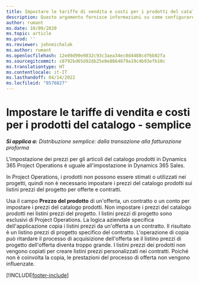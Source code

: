 ```yaml
---
title: Impostare le tariffe di vendita e costi per i prodotti del catalogo - semplice
description: Questo argomento fornisce informazioni su come configurare le tariffe di costo e vendita per le voci di un catalogo prodotti.
author: rumant
ms.date: 10/09/2020
ms.topic: article
ms.prod: ''
ms.reviewer: johnmichalak
ms.author: rumant
ms.openlocfilehash: 12e09d99e9832c93c3aea34ec0d4488cdf6b02fa
ms.sourcegitcommit: c0792bd65d92db25e0e8864879a19c4b93efb10c
ms.translationtype: HT
ms.contentlocale: it-IT
ms.lasthandoff: 04/14/2022
ms.locfileid: "8576827"
---
```

# <a name="set-up-cost-and-sales-rates-for-catalog-products---lite"></a>Impostare le tariffe di vendita e costi per i prodotti del catalogo - semplice

_**Si applica a:** Distribuzione semplice: dalla transazione alla fatturazione proforma_


L'impostazione dei prezzi per gli articoli del catalogo prodotti in Dynamics 365 Project Operations è uguale all'impostazione in Dynamics 365 Sales.

In Project Operations, i prodotti non possono essere stimati o utilizzati nei progetti, quindi non è necessario impostare i prezzi del catalogo prodotti sui listini prezzi del progetto per offerte e contratti.

Usa il campo **Prezzo del prodotto** di un'offerta, un contratto o un conto per impostare i prezzi del catalogo prodotti. Non impostare i prezzi del catalogo prodotti nei listini prezzi del progetto. I listini prezzi di progetto sono esclusivi di Project Operations. La logica aziendale specifica dell'applicazione copia i listini prezzi da un'offerta a un contratto. Il risultato è un listino prezzi di progetto specifico del contratto. L'operazione di copia può ritardare il processo di acquisizione dell'offerta se il listino prezzi di progetto dell'offerta diventa troppo grande. I listini prezzi dei prodotti non vengono copiati per creare listini prezzi personalizzati nei contratti. Poiché non è coinvolta la copia, le prestazioni del processo di offerta non vengono influenzate.


[!INCLUDE[footer-include](../../includes/footer-banner.md)]